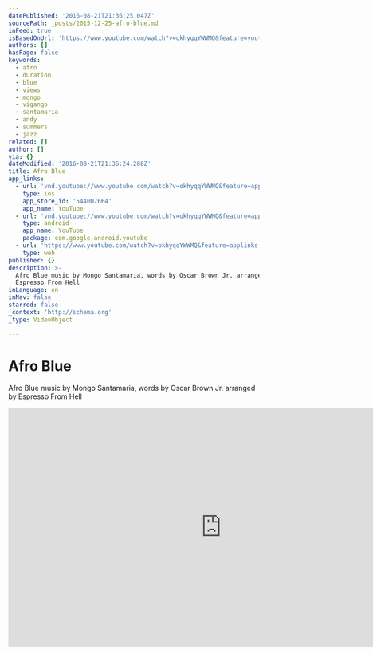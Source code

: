 ```yaml
---
datePublished: '2016-08-21T21:36:25.047Z'
sourcePath: _posts/2015-12-25-afro-blue.md
inFeed: true
isBasedOnUrl: 'https://www.youtube.com/watch?v=okhyqqYWWMQ&feature=youtu.be'
authors: []
hasPage: false
keywords:
  - afro
  - duration
  - blue
  - views
  - mongo
  - vigango
  - santamaria
  - andy
  - summers
  - jazz
related: []
author: []
via: {}
dateModified: '2016-08-21T21:36:24.288Z'
title: Afro Blue
app_links:
  - url: 'vnd.youtube://www.youtube.com/watch?v=okhyqqYWWMQ&feature=applinks'
    type: ios
    app_store_id: '544007664'
    app_name: YouTube
  - url: 'vnd.youtube://www.youtube.com/watch?v=okhyqqYWWMQ&feature=applinks'
    type: android
    app_name: YouTube
    package: com.google.android.youtube
  - url: 'https://www.youtube.com/watch?v=okhyqqYWWMQ&feature=applinks'
    type: web
publisher: {}
description: >-
  Afro Blue music by Mongo Santamaria, words by Oscar Brown Jr. arranged by
  Espresso From Hell
inLanguage: en
inNav: false
starred: false
_context: 'http://schema.org'
_type: VideoObject

---
```

# Afro Blue

Afro Blue music by Mongo Santamaria, words by Oscar Brown Jr. arranged by Espresso From Hell

<iframe src="https://cdn.embedly.com/widgets/media.html?src=https%3A%2F%2Fwww.youtube.com%2Fembed%2FokhyqqYWWMQ%3Ffeature%3Doembed&amp;url=https%3A%2F%2Fwww.youtube.com%2Fwatch%3Fv%3DokhyqqYWWMQ%26feature%3Dyoutu.be&amp;image=https%3A%2F%2Fi.ytimg.com%2Fvi%2FokhyqqYWWMQ%2Fhqdefault.jpg&amp;key=b7d04c9b404c499eba89ee7072e1c4f7&amp;type=text%2Fhtml&amp;schema=youtube" width="854" height="480" scrolling="no" frameborder="0" allowfullscreen="allowfullscreen" style=""></iframe>